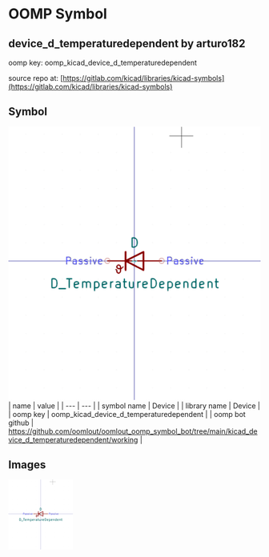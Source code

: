 # OOMP Symbol  
## device_d_temperaturedependent  by arturo182  
  
oomp key: oomp_kicad_device_d_temperaturedependent  
  
source repo at: [https://gitlab.com/kicad/libraries/kicad-symbols](https://gitlab.com/kicad/libraries/kicad-symbols)  
## Symbol  
  
[![working.png](working_600.png)](working.png)  
| name | value | 
| --- | --- | 
| symbol name | Device | 
| library name | Device | 
| oomp key | oomp_kicad_device_d_temperaturedependent | 
| oomp bot github | https://github.com/oomlout/oomlout_oomp_symbol_bot/tree/main/kicad_device_d_temperaturedependent/working | 
## Images  
  
[![working.png](working_140.png)](working.png)  

